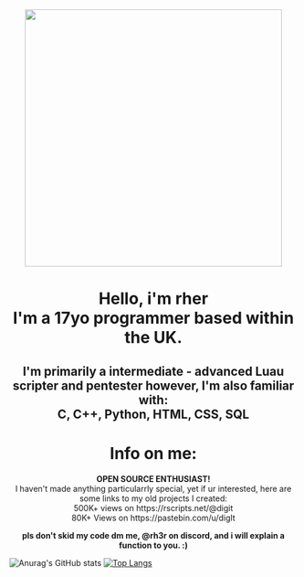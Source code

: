 <!DOCTYPE html>
<html>
	<body>
	<center>
			<img 
				 src="BETTER QUAL CYN.gif"
				 height="450"
				 width="450"
				 alt=""
			>
		<h1>
			Hello, i'm rher
			<br>
				I'm a 17yo programmer based within the UK.
			<br>
		</h1>
		<h2>
						I'm primarily a intermediate - advanced Luau scripter and pentester however, I'm also familiar with:
			<br>
			C, C++, Python, HTML, CSS, SQL
		<h2>
		<p>
			<h1> Info on me: </h1>
			<b> OPEN SOURCE ENTHUSIAST! </b>
			<br>
			I haven't made anything particularrly special, yet if ur interested, here are some links to my old projects I created:
			<br>
			500K+ views on https://rscripts.net/@digit
			<br>
			80K+ Views on https://pastebin.com/u/diglt
			<br>
		</p>
		<p>
			<b>
				pls don't skid my code dm me, @rh3r on discord, and i will explain a function to you. :)
			</b>
		</p>
	</center>
	</body>
</html>

![Anurag's GitHub stats](https://github-readme-stats.vercel.app/api?username=rh4r&show_icons=true&theme=dracula)
[![Top Langs](https://github-readme-stats.vercel.app/api/top-langs/?username=rh4r&theme=dracula)](https://github.com/anuraghazra/github-readme-stats)
